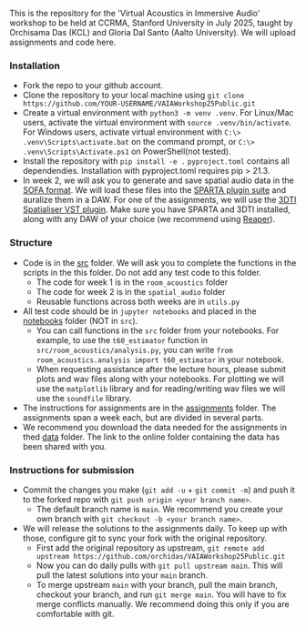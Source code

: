 This is the repository for the 'Virtual Acoustics in Immersive Audio' workshop to be held at CCRMA, Stanford University in July 2025, taught by Orchisama Das (KCL) 
and Gloria Dal Santo (Aalto University). We will upload assignments and code here.

### Installation
- Fork the repo to your github account.
- Clone the repository to your local machine using `git clone https://github.com/YOUR-USERNAME/VAIAWorkshop25Public.git`
- Create a virtual environment with `python3 -m venv .venv`. For Linux/Mac users, activate the virtual environment with `source .venv/bin/activate`. For Windows users, activate virtual environment with `C:\> .venv\Scripts\activate.bat` on the command prompt, or `C:\> .venv\Scripts\Activate.ps1` on PowerShell(not tested).
- Install the repository with `pip install -e .` `pyproject.toml` contains all dependendies. Installation with pyproject.toml requires pip > 21.3.
- In week 2, we will ask you to generate and save spatial audio data in the [SOFA format](https://www.sofaconventions.org/mediawiki/index.php/SOFA_(Spatially_Oriented_Format_for_Acoustics)). We will load these files into the [SPARTA plugin suite](https://github.com/leomccormack/SPARTA/releases/tag/v1.7.1) and auralize them in a DAW. For one of the assignments, we will use the [3DTI Spatialiser VST plugin](https://github.com/3DTune-In/3dti_AudioToolkit/releases). Make sure you have SPARTA and 3DTI installed, along with any DAW of your choice (we recommend using [Reaper](https://www.reaper.fm/)). 

### Structure
- Code is in the [src](src/) folder. We will ask you to complete the functions in the scripts in the this folder. Do not add any test code to this folder.
	- The code for week 1 is in the `room_acoustics` folder
	- The code for week 2 is in the `spatial_audio` folder
	- Reusable functions across both weeks are in `utils.py`
- All test code should be in `jupyter notebooks` and placed in the [notebooks](notebooks/) folder (NOT in `src`). 
	- You can call functions in the `src` folder from your notebooks. For example, to use the `t60_estimator` function in `src/room_acoustics/analysis.py`, you can write `from room_acoustics.analysis import t60_estimator` in your notebook.
	- When requesting assistance after the lecture hours, please submit plots and wav files along with your notebooks. For plotting we will use the `matplotlib` library and for reading/writing wav files we will use the `soundfile` library. 
- The instructions for assignments are in the [assignments](assignments/) folder. The assignments span a week each, but are divided in several parts.
- We recommend you download the data needed for the assignments in thed [data](data/) folder. The link to the online folder containing the data has been shared with you.

### Instructions for submission

- Commit the changes you make (`git add -u` + `git commit -m`) and push it to the forked repo with `git push origin <your branch name>`. 
	- The default branch name is `main`. We recommend you create your own branch with `git checkout -b <your branch name>`.
- We will release the solutions to the assignments daily. To keep up with those, configure git to sync your fork with the original repository.
	- First add the original repository as upstream, `git remote add upstream https://github.com/orchidas/VAIAWorkshop25Public.git`
	- Now you can do daily pulls with `git pull upstream main`. This will pull the latest solutions into your `main` branch.
	- To merge upstream `main` with your branch, pull the main branch, checkout your branch, and run `git merge main`. You will have to fix merge conflicts manually. We recommend doing this only if you are comfortable with git.

